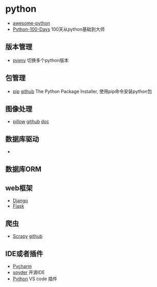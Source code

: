 # python

* [awesome-python](https://github.com/vinta/awesome-python)
* [Python-100-Days](https://github.com/jackfrued/Python-100-Days) 100天从python基础到大师

## 版本管理

* [pyenv](https://github.com/pyenv/pyenv) 切换多个python版本

## 包管理

* [pip](https://pip.pypa.io/) [github](https://github.com/pypa/pip) The Python Package Installer, 使用pip命令安装python包

## 图像处理

* [pillow](https://python-pillow.org/) [github](https://github.com/python-pillow/Pillow) [doc](https://pillow.readthedocs.io/en/latest/) 
  
## 数据库驱动

* []()

## 数据库ORM

## web框架

* [Django](https://www.djangoproject.com/)
* [Flask](http://flask.pocoo.org/)

## 爬虫

* [Scrapy](https://scrapy.org/) [github](https://github.com/scrapy/scrapy)

## IDE或者插件

* [Pycharm](https://www.jetbrains.com/pycharm/)
* [spyder](https://github.com/spyder-ide/spyder) 开源IDE
* [Python](https://marketplace.visualstudio.com/items?itemName=ms-python.python) VS code 插件
